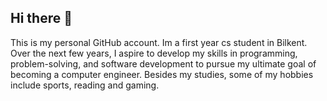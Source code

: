 ## Hi there 👋
This is my personal GitHub account. Im a first year cs student in Bilkent. Over the next few years, I aspire to develop my skills in programming, problem-solving, and software development to pursue my ultimate goal of becoming a computer engineer. Besides my studies, some of my hobbies include sports, reading and gaming.
